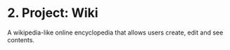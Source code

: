 # 2. Project: Wiki 
A wikipedia-like online encyclopedia that allows users create, edit and see contents. 

